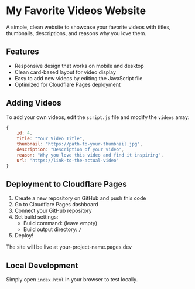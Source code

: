 # My Favorite Videos Website

A simple, clean website to showcase your favorite videos with titles, thumbnails, descriptions, and reasons why you love them.

## Features

- Responsive design that works on mobile and desktop
- Clean card-based layout for video display
- Easy to add new videos by editing the JavaScript file
- Optimized for Cloudflare Pages deployment

## Adding Videos

To add your own videos, edit the `script.js` file and modify the `videos` array:

```javascript
{
    id: 4,
    title: "Your Video Title",
    thumbnail: "https://path-to-your-thumbnail.jpg",
    description: "Description of your video",
    reason: "Why you love this video and find it inspiring",
    url: "https://link-to-the-actual-video"
}
```

## Deployment to Cloudflare Pages

1. Create a new repository on GitHub and push this code
2. Go to Cloudflare Pages dashboard
3. Connect your GitHub repository
4. Set build settings:
   - Build command: (leave empty)
   - Build output directory: `/`
5. Deploy!

The site will be live at your-project-name.pages.dev

## Local Development

Simply open `index.html` in your browser to test locally.